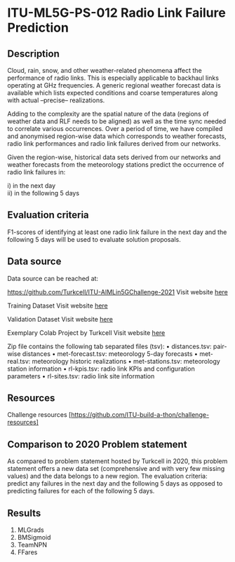 # ITU-ML5G-PS-012 Radio Link Failure Prediction

## Description
Cloud, rain, snow, and other weather-related phenomena affect the performance of radio links. This is especially applicable to backhaul links operating at GHz frequencies. A generic regional weather forecast data is available which lists expected conditions and coarse temperatures along with actual –precise– realizations.

Adding to the complexity are the spatial nature of the data (regions of weather data and RLF needs to be aligned) as well as the time sync needed to correlate various occurrences. Over a period of time, we have compiled and anonymised region-wise data which corresponds to weather forecasts, radio link performances and radio link failures derived from our networks.

Given the region-wise, historical data sets derived from our networks and weather forecasts from the meteorology stations predict the occurrence of radio link failures in:

i) in the next day\
ii) in the following 5 days




## Evaluation criteria

F1-scores of identifying at least one radio link failure in the next day and the following 5 days will be used to evaluate solution proposals.
## Data source
Data source can be reached at:

https://github.com/Turkcell/ITU-AIMLin5GChallenge-2021
Visit website [here](https://github.com/Turkcell/ITU-AIMLin5GChallenge-2021)

Training Dataset
Visit website [here](https://github.com/Turkcell/ITU-AIMLin5GChallenge-2021/blob/main/RLF_Prediction_ITU_AIML_Challenge_Data/RLF_Prediction_ITU_AIML_Challenge_Data.7z)

Validation Dataset
Visit website [here](https://github.com/Turkcell/ITU-AIMLin5GChallenge-2021/blob/main/RLF_Prediction_ITU_AIML_Challenge_Data/RLF_Prediction_ITU_AIML_Challenge_Test_20210125.7z)

Exemplary Colab Project by Turkcell
Visit website [here](https://github.com/Turkcell/ITU-AIMLin5GChallenge-2021/blob/main/RLF_Prediction_ITU_AIML_Challenge_Data/TurkcellExampleProject.ipynb)

Zip file contains the following tab separated files (tsv):
• distances.tsv: pair-wise distances
• met-forecast.tsv: meteorology 5-day forecasts
• met-real.tsv: meteorology historic realizations
• met-stations.tsv: meteorology station information
• rl-kpis.tsv: radio link KPIs and configuration parameters
• rl-sites.tsv: radio link site information

## Resources
Challenge resources [https://github.com/ITU-build-a-thon/challenge-resources]



## Comparison to 2020 Problem statement
As compared to problem statement hosted by Turkcell in 2020, this problem statement offers a new data set (comprehensive and with very few missing values) and the data belongs to a new region. The evaluation criteria: predict any failures in the next day and the following 5 days as opposed to predicting failures for each of the following 5 days.

## Results
1. MLGrads
2. BMSigmoid
3. TeamNPN
4. FFares